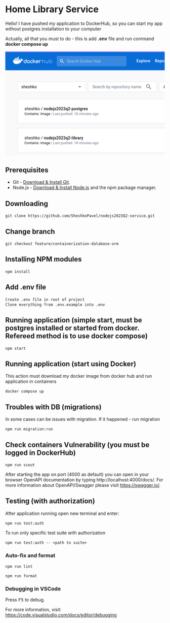 # Home Library Service
Hello! I have pushed my application to DockerHub, so you can start my app without postgres installation to your computer

Actually, all that you must to do - this is add **.env** file and run command **docker compose up**

![Alt text](image.png)

## Prerequisites

- Git - [Download & Install Git](https://git-scm.com/downloads).
- Node.js - [Download & Install Node.js](https://nodejs.org/en/download/) and the npm package manager.

## Downloading

```
git clone https://github.com/SheshkoPavel/nodejs2023Q2-service.git
```

## Change branch
```
git checkout feature/containerization-database-orm
```

## Installing NPM modules

```
npm install
```

## Add .env file
```
Create .env file in root of project
Clone everything from .env.example into .env
```
## Running application (simple start, must be postgres installed or started from docker. Refereed method is to use docker compose)

```
npm start
```

## Running application (start using Docker)
This action must download my docker image from docker hub and run application in containers

```
docker compose up
```

## Troubles with DB (migrations)
In some cases can be issues with migration. If it happened - run migration

```
npm run migration:run
```

## Check containers Vulnerability (you must be logged in DockerHub)
```
npm run scout
```

After starting the app on port (4000 as default) you can open
in your browser OpenAPI documentation by typing http://localhost:4000/docs/.
For more information about OpenAPI/Swagger please visit https://swagger.io/.

## Testing (with authorization)

After application running open new terminal and enter:


```
npm run test:auth
```

To run only specific test suite with authorization

```
npm run test:auth -- <path to suite>
```

### Auto-fix and format

```
npm run lint
```

```
npm run format
```

### Debugging in VSCode

Press <kbd>F5</kbd> to debug.

For more information, visit: https://code.visualstudio.com/docs/editor/debugging
